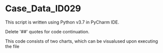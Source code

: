 # Case_Data_ID029

This script is written using Python v3.7 in PyCharm IDE.

Delete '##' quotes for code continuation.

This code consists of two charts, which can be visualused upon executing the file
